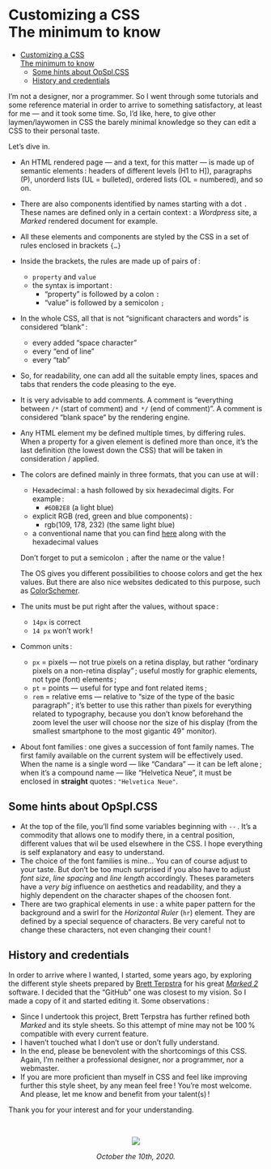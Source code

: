 # Customizing a CSS<br>The minimum to know
<!--ts-->
* [Customizing a CSS<br>The minimum to know](#customizing-a-cssthe-minimum-to-know)
   * [Some hints about OpSpl.CSS](#some-hints-about-opsplcss)
   * [History and credentials](#history-and-credentials)

<!-- Created by https://github.com/ekalinin/github-markdown-toc -->
<!-- Added by: runner, at: Wed Jun 15 03:11:43 UTC 2022 -->

<!--te-->
I’m not a designer, nor a programmer. So I went through some tutorials and some reference material in order to arrive to something satisfactory, at least for me — and it took some time. So, I’d like, here, to give other laymen/laywomen in CSS the barely minimal knowledge so they can edit a CSS to their personal taste.

Let’s dive in.

* An HTML rendered page — and a text, for this matter — is made up of semantic elements : headers of different levels (H1 to H]), paragraphs (P), unorderd lists (UL = bulleted), ordered lists (OL = numbered), and so on.

* There are also components identified by names starting with a dot `.` These names are defined only in a certain context : a *Wordpress* site, a *Marked* rendered document for example.

* All these elements and components are styled by the CSS in a set of rules enclosed in brackets `{…}`

* Inside the brackets, the rules are made up of pairs of :
	* `property` and `value`
	* the syntax is important :
		* “property” is followed by a colon `:`
		* “value” is followed by a semicolon `;`
	
* In the whole CSS, all that is not “significant characters and words” is considered “blank” :
	* every added “space character”
	* every “end of line”
	* every “tab”
	
* So, for readability, one can add all the suitable empty lines, spaces and tabs that renders the code pleasing to the eye.

* It is very advisable to add comments. A comment is “everything between `/*` (start of  comment) and  `*/` (end of comment)”. A comment is considered “blank space“ by the rendering engine.

* Any HTML element my be defined multiple times, by differing rules. When a property for a given element is defined more than once, it’s the last definition (the lowest down the CSS) that will be taken in consideration / applied.

* The colors are defined mainly in three formats, that you can use at will :

  * Hexadecimal : a hash followed by six hexadecimal digits. For example :
    * `#6DB2E8` (a light blue)
  * explicit RGB (red, green and blue components) :
    * rgb(109, 178, 232) (the same light blue)
  * a conventional name that you can find [here](https://www.colorschemer.com/color-names/) along with the hexadecimal values

  Don’t forget to put a semicolon `;` after the name or the value !

  The OS gives you different possibilities to choose colors and get the hex values. But there are also nice websites dedicated to this purpose, such as [ColorSchemer](https://www.colorschemer.com/).

* The units must be put right after the values, without space :

  * `14px` is correct
  * `14 px` won’t work !

* Common units :

  * `px` = pixels — not true pixels on a retina display, but rather “ordinary pixels on a non-retina display” ; useful mostly for graphic elements, not type (font) elements ;
  * `pt` = points — useful for type and font related items ;
  * `rem` = relative ems — relative to “size of the type of the basic paragraph” ; it’s better to use this rather than pixels for everything related to typography, because you don’t know beforehand the zoom level the user will choose nor the size of his display (from the smallest smartphone to the most gigantic 49" monitor).

* About font families : one gives a succession of font family names. The first family available on the current system will be effectively used. When the name is a single word — like “Candara” — it can be left alone ; when it’s a compound name — like “Helvetica Neue”, it must be enclosed in **straight** quotes : `"Helvetica Neue"`.

  

## Some hints about OpSpl.CSS

* At the top of the file, you’ll find some variables beginning with `--` . It’s a commodity that allows one to modify there, in a central position, different values that wil be used elsewhere in the CSS. I hope everything is self explanatory and easy to understand.
* The choice of the font families is mine… You can of course adjust to your taste. But don’t be too much surprised if you also have to adjust *font size*, *line spacing* and *line length* accordingly. Theses parameters have a *very big* influence on aesthetics and readability, and they a highly dependent on the character shapes of the choosen font.
* There are two graphical elements in use : a white paper pattern for the background and a swirl for the *Horizontal Ruler* (`hr`) element. They are defined by a special sequence of characters. Be very careful not to change these characters, not even changing their count !



## History and credentials

In order to arrive where I wanted, I started, some years ago, by exploring the different style sheets prepared by [Brett Terpstra](https://brettterpstra.com/) for his great [*Marked 2*](https://marked2app.com/) software. I decided that the “GitHub” one was closest to my vision. So I made a copy of it and started editing it. Some observations :

* Since I undertook this project, Brett Terpstra has further refined  both *Marked* and its style sheets. So this attempt of mine may not be 100 % compatible with every current feature.
* I haven’t touched what I don’t use or don’t fully understand.
* In the end, please be benevolent with the shortcomings of this CSS. Again, I’m neither a professional designer, nor a programmer, nor a webmaster.
* If you are more proficient than myself in CSS and feel like improving further this style sheet, by any mean feel free ! You’re most welcome. And please, let me know and benefit from your talent(s) !

Thank you for your interest and for your understanding.



<p style="text-align: center;">&emsp;</p>
<p style="text-align: center;"><a href="https://dr-spinnler.ch"><img src="http://dr-spinnler.ch/myfiles/logos/Olivier-Spinnler.png"/></a></p>
<p style="text-align: center; font-style: italic;">October the 10th, 2020.
</p>
<p style="text-align: center;">&emsp;</p>
<p style="text-align: center;">&emsp;</p>